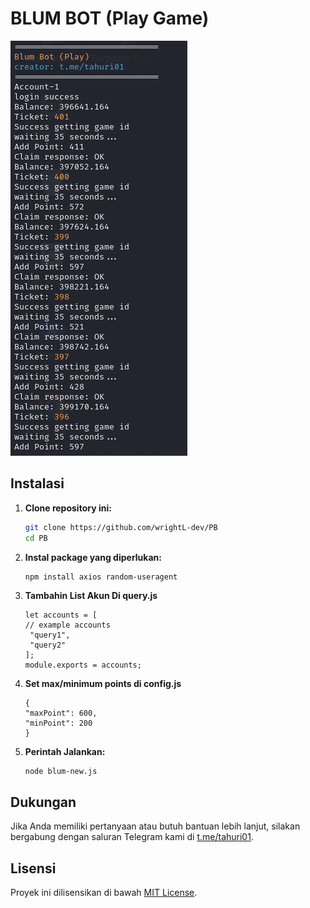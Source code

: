 # BLUM BOT (Play Game)


![Fitur Play Blum](blum.png)

## Instalasi

1. **Clone repository ini:**

    ```bash
    git clone https://github.com/wrightL-dev/PB
    cd PB

2. **Instal package yang diperlukan:**

    ```bash
    npm install axios random-useragent
    
3. **Tambahin List Akun Di query.js**

    ```plaintext
   let accounts = [
    // example accounts
     "query1",
     "query2"
    ];
    module.exports = accounts;
    
4. **Set max/minimum points di config.js**

    ```plaintext
   {
    "maxPoint": 600,
    "minPoint": 200
   }
 
5. **Perintah Jalankan:**

    ```plaintext
   node blum-new.js

## Dukungan

Jika Anda memiliki pertanyaan atau butuh bantuan lebih lanjut, silakan bergabung dengan saluran Telegram kami di [t.me/tahuri01](https://t.me/tahuri01).

## Lisensi

Proyek ini dilisensikan di bawah [MIT License](LICENSE).
